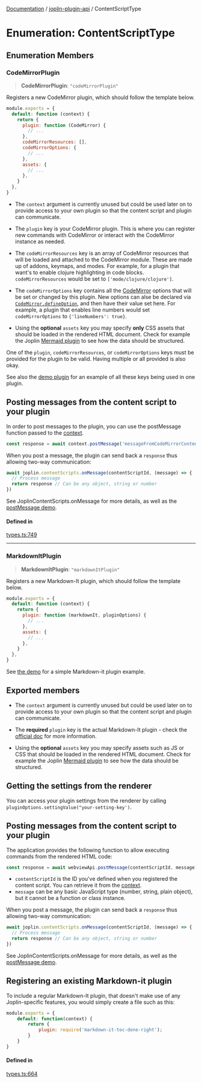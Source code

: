 [Documentation](../../packages.md) / [joplin-plugin-api](../index.md) / ContentScriptType

# Enumeration: ContentScriptType

## Enumeration Members

### CodeMirrorPlugin

> **CodeMirrorPlugin**: `"codeMirrorPlugin"`

Registers a new CodeMirror plugin, which should follow the template
below.

```javascript
module.exports = {
  default: function (context) {
    return {
      plugin: function (CodeMirror) {
        // ...
      },
      codeMirrorResources: [],
      codeMirrorOptions: {
        // ...
      },
      assets: {
        // ...
      },
    }
  },
}
```

- The `context` argument is currently unused but could be used later on
  to provide access to your own plugin so that the content script and
  plugin can communicate.

- The `plugin` key is your CodeMirror plugin. This is where you can
  register new commands with CodeMirror or interact with the CodeMirror
  instance as needed.

- The `codeMirrorResources` key is an array of CodeMirror resources that
  will be loaded and attached to the CodeMirror module. These are made up
  of addons, keymaps, and modes. For example, for a plugin that want's to
  enable clojure highlighting in code blocks. `codeMirrorResources` would
  be set to `['mode/clojure/clojure']`.

- The `codeMirrorOptions` key contains all the
  [CodeMirror](https://codemirror.net/doc/manual.html#config) options
  that will be set or changed by this plugin. New options can alse be
  declared via
  [`CodeMirror.defineOption`](https://codemirror.net/doc/manual.html#defineOption),
  and then have their value set here. For example, a plugin that enables
  line numbers would set `codeMirrorOptions` to `{'lineNumbers': true}`.

- Using the **optional** `assets` key you may specify **only** CSS assets
  that should be loaded in the rendered HTML document. Check for example
  the Joplin [Mermaid
  plugin](https://github.com/laurent22/joplin/blob/dev/packages/renderer/MdToHtml/rules/mermaid.ts)
  to see how the data should be structured.

One of the `plugin`, `codeMirrorResources`, or `codeMirrorOptions` keys
must be provided for the plugin to be valid. Having multiple or all
provided is also okay.

See also the [demo
plugin](https://github.com/laurent22/joplin/tree/dev/packages/app-cli/tests/support/plugins/codemirror_content_script)
for an example of all these keys being used in one plugin.

## Posting messages from the content script to your plugin

In order to post messages to the plugin, you can use the postMessage
function passed to the [context](../interfaces/ContentScriptContext.md).

```javascript
const response = await context.postMessage('messageFromCodeMirrorContentScript')
```

When you post a message, the plugin can send back a `response` thus
allowing two-way communication:

```javascript
await joplin.contentScripts.onMessage(contentScriptId, (message) => {
  // Process message
  return response // Can be any object, string or number
})
```

See JoplinContentScripts.onMessage for more details, as well as
the [postMessage
demo](https://github.com/laurent22/joplin/tree/dev/packages/app-cli/tests/support/plugins/post_messages).

#### Defined in

[types.ts:749](https://github.com/rxliuli/joplin-utils/blob/4824c3237f6c8bc282f001f71c149c89286aefdc/packages/joplin-plugin-api/src/types.ts#L749)

---

### MarkdownItPlugin

> **MarkdownItPlugin**: `"markdownItPlugin"`

Registers a new Markdown-It plugin, which should follow the template
below.

```javascript
module.exports = {
  default: function (context) {
    return {
      plugin: function (markdownIt, pluginOptions) {
        // ...
      },
      assets: {
        // ...
      },
    }
  },
}
```

See [the
demo](https://github.com/laurent22/joplin/tree/dev/packages/app-cli/tests/support/plugins/content_script)
for a simple Markdown-it plugin example.

## Exported members

- The `context` argument is currently unused but could be used later on
  to provide access to your own plugin so that the content script and
  plugin can communicate.

- The **required** `plugin` key is the actual Markdown-It plugin - check
  the [official doc](https://github.com/markdown-it/markdown-it) for more
  information.

- Using the **optional** `assets` key you may specify assets such as JS
  or CSS that should be loaded in the rendered HTML document. Check for
  example the Joplin [Mermaid
  plugin](https://github.com/laurent22/joplin/blob/dev/packages/renderer/MdToHtml/rules/mermaid.ts)
  to see how the data should be structured.

## Getting the settings from the renderer

You can access your plugin settings from the renderer by calling
`pluginOptions.settingValue("your-setting-key')`.

## Posting messages from the content script to your plugin

The application provides the following function to allow executing
commands from the rendered HTML code:

```javascript
const response = await webviewApi.postMessage(contentScriptId, message)
```

- `contentScriptId` is the ID you've defined when you registered the
  content script. You can retrieve it from the
  [context](../interfaces/ContentScriptContext.md).
- `message` can be any basic JavaScript type (number, string, plain
  object), but it cannot be a function or class instance.

When you post a message, the plugin can send back a `response` thus
allowing two-way communication:

```javascript
await joplin.contentScripts.onMessage(contentScriptId, (message) => {
  // Process message
  return response // Can be any object, string or number
})
```

See JoplinContentScripts.onMessage for more details, as well as
the [postMessage
demo](https://github.com/laurent22/joplin/tree/dev/packages/app-cli/tests/support/plugins/post_messages).

## Registering an existing Markdown-it plugin

To include a regular Markdown-It plugin, that doesn't make use of any
Joplin-specific features, you would simply create a file such as this:

```javascript
module.exports = {
    default: function(context) {
        return {
            plugin: require('markdown-it-toc-done-right');
        }
    }
}
```

#### Defined in

[types.ts:664](https://github.com/rxliuli/joplin-utils/blob/4824c3237f6c8bc282f001f71c149c89286aefdc/packages/joplin-plugin-api/src/types.ts#L664)

